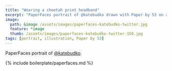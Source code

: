 ```yaml
---
title: "Wearing a cheetah print headband"
excerpt: "PaperFaces portrait of @katebudko drawn with Paper by 53 on an iPad."
image: 
  path: &image /assets/images/paperfaces-katebudko-twitter.jpg 
  feature: *image
  thumb: /assets/images/paperfaces-katebudko-twitter-150.jpg
tags: [portrait, illustration, Paper by 53]
---
```


PaperFaces portrait of [@katebudko](http://twitter.com/katebudko).

{% include boilerplate/paperfaces.md %}
